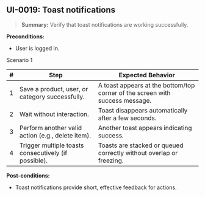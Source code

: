 ## **UI-0019:** Toast notifications  

> **Summary:** Verify that toast notifications are working successfully.  <br>

**Preconditions:**

 - User is logged in.

Scenario 1 

 | \# | Step | Expected Behavior | 
 |----|------|-------------------| 
 |  1 | Save a product, user, or category successfully.             | A toast appears at the bottom/top corner of the screen with success message.   | 
 |  2 | Wait without interaction.                                   | Toast disappears automatically after a few seconds.   | 
 |  3 | Perform another valid action (e.g., delete item).           | Another toast appears indicating success.   | 
 |  4 | Trigger multiple toasts consecutively (if possible).                      | Toasts are stacked or queued correctly without overlap or freezing.   |  

**Post-conditions:**  

 - Toast notifications provide short, effective feedback for actions.  

